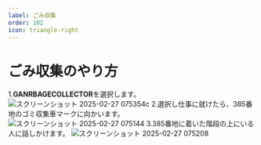 ```yaml
---
label: ごみ収集
order: 102
icon: triangle-right
---
```


# ごみ収集のやり方
1.**GANRBAGECOLLECTOR**を選択します。
![スクリーンショット 2025-02-27 075354c](https://github.com/user-attachments/assets/ab13dada-6efe-46f8-9b6f-86eda141dde7)
2.選択し仕事に就けたら、385番地のゴミ収集車マークに向かいます。
![スクリーンショット 2025-02-27 075144](https://github.com/user-attachments/assets/981998dd-c650-4a99-a27e-c7978d4c2fb9)
3.385番地に着いた階段の上にいる人に話しかけます。
![スクリーンショット 2025-02-27 075208](https://github.com/user-attachments/assets/3defd040-5c74-4601-97bc-8dfaf089ef9c)
